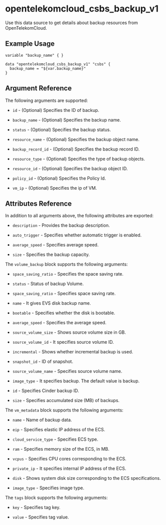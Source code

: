 # opentelekomcloud_csbs_backup_v1

Use this data source to get details about backup resources from OpenTelekomCloud.

## Example Usage

```hcl
variable "backup_name" { }

data "opentelekomcloud_csbs_backup_v1" "csbs" {
  backup_name = "${var.backup_name}"
}
```

## Argument Reference

The following arguments are supported:

* `id` - (Optional) Specifies the ID of backup.

* `backup_name` - (Optional) Specifies the backup name.

* `status` - (Optional) Specifies the backup status.

* `resource_name` - (Optional) Specifies the backup object name.

* `backup_record_id` - (Optional) Specifies the backup record ID.

* `resource_type` - (Optional) Specifies the type of backup objects.

* `resource_id` - (Optional) Specifies the backup object ID.

* `policy_id` - (Optional) Specifies the Policy Id.

* `vm_ip` - (Optional) Specifies the ip of VM.

## Attributes Reference

In addition to all arguments above, the following attributes are exported:

* `description` - Provides the backup description.

* `auto_trigger` - Specifies whether automatic trigger is enabled.

* `average_speed` - Specifies average speed.

* `size` - Specifies the backup capacity.

The `volume_backup` block supports the following arguments:

* `space_saving_ratio` - Specifies the space saving rate.

* `status` - Status of backup Volume.

* `space_saving_ratio` - Specifies space saving rate.

* `name` - It gives EVS disk backup name.

* `bootable` - Specifies whether the disk is bootable.

* `average_speed` - Specifies the average speed.

* `source_volume_size` - Shows source volume size in GB.

* `source_volume_id` - It specifies source volume ID.

* `incremental` - Shows whether incremental backup is used.

* `snapshot_id` - ID of snapshot.

* `source_volume_name` - Specifies source volume name.

* `image_type` - It specifies backup. The default value is backup.

* `id` -  Specifies Cinder backup ID.

* `size` - Specifies accumulated size (MB) of backups.

The `vm_metadata` block supports the following arguments:

* `name` - Name of backup data.

* `eip` - Specifies elastic IP address of the ECS.

* `cloud_service_type` - Specifies ECS type.

* `ram` - Specifies memory size of the ECS, in MB.

* `vcpus` - Specifies CPU cores corresponding to the ECS.

* `private_ip` - It specifies internal IP address of the ECS.

* `disk` - Shows system disk size corresponding to the ECS specifications.

* `image_type` - Specifies image type.

The `tags` block supports the following arguments:

* `key` - Specifies tag key. 

* `value` - Specifies tag value. 
